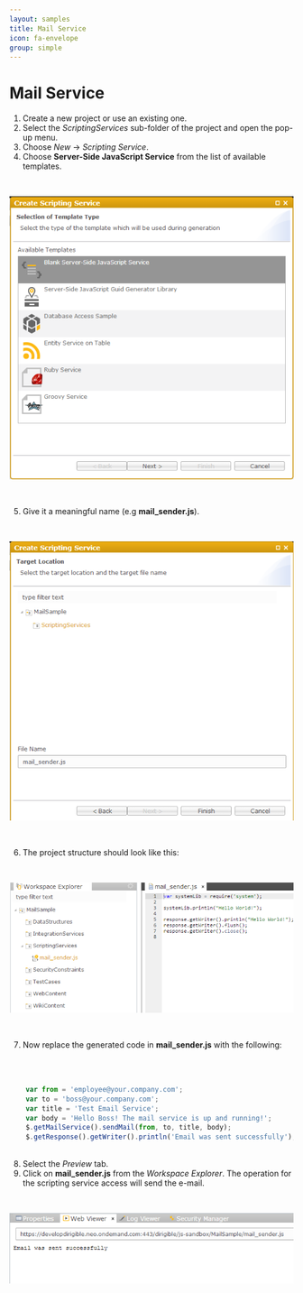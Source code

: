 ```yaml
---
layout: samples
title: Mail Service
icon: fa-envelope
group: simple
---
```


Mail Service
===

1. Create a new project or use an existing one.
2. Select the *ScriptingServices* sub-folder of the project and open the pop-up menu.
3. Choose *New* -> *Scripting Service*.
4. Choose **Server-Side JavaScript Service** from the list of available templates.

<br>

![Mail Service 2](images/mail_service/mail_service_2.png)

<br>

5. Give it a meaningful name (e.g **mail_sender.js**).

<br>

![Mail Service 3](images/mail_service/mail_service_3.png)

<br>

6. The project structure should look like this:

<br>

![Mail Service 4](images/mail_service/mail_service_4.png)

<br>

7. Now replace the generated code in **mail_sender.js** with the following:

<br>

```javascript

	var from = 'employee@your.company.com';
	var to = 'boss@your.company.com';
	var title = 'Test Email Service';
	var body = 'Hello Boss! The mail service is up and running!';
	$.getMailService().sendMail(from, to, title, body);
	$.getResponse().getWriter().println('Email was sent successfully');
	
```

8. Select the *Preview* tab.
9. Click on **mail_sender.js** from the *Workspace Explorer*.
The operation for the scripting service access  will send the e-mail.

<br>

![Mail Service 5](images/mail_service/mail_service_5.png)

